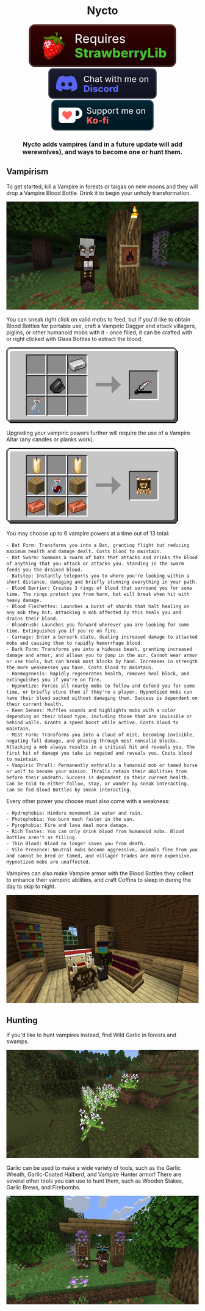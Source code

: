 <div align="center">
  <h1>Nycto</h1>
  <a href="https://modrinth.com/mod/strawberrylib"><img src="https://github.com/ContentSMP/Badges/raw/refs/heads/main/strawberrylib/cozy_vector.svg"></a>
  <a href="https://discord.gg/Am6M8VQ"><img src="https://github.com/intergrav/devins-badges/raw/refs/heads/v3/assets/cozy/social/discord-singular_vector.svg"></a>
  <a href="https://ko-fi.com/moriyashiine"><img src="https://github.com/intergrav/devins-badges/raw/refs/heads/v3/assets/cozy/donate/kofi-singular_vector.svg"></a>
  <h3>Nycto adds vampires (and in a future update will add werewolves), and ways to become one or hunt them.</h3>
</div>

## Vampirism

To get started, kill a Vampire in forests or taigas on new moons and they will drop a Vampire Blood Bottle. Drink it to begin your unholy transformation.

![Vampire](https://github.com/MoriyaShiine/nycto/blob/main/.webassets/vampire.png?raw=true)

You can sneak right click on valid mobs to feed, but if you'd like to obtain Blood Bottles for portable use, craft a Vampiric Dagger and attack villagers, piglins, or other humanoid mobs with it - once filled, it can be crafted with or right clicked with Glass Bottles to extract the blood.

![Vampiric Dagger recipe](https://github.com/MoriyaShiine/nycto/blob/main/.webassets/vampiric_dagger.png?raw=true)

Upgrading your vampiric powers further will require the use of a Vampire Altar (any candles or planks work).

![Vampire Altar recipe](https://github.com/MoriyaShiine/nycto/blob/main/.webassets/vampire_altar.png?raw=true)

You may choose up to 6 vampire powers at a time out of 13 total:
```
- Bat Form: Transforms you into a Bat, granting flight but reducing maximum health and damage dealt. Costs blood to maintain.
- Bat Swarm: Summons a swarm of bats that attacks and drinks the blood of anything that you attack or attacks you. Standing in the swarm feeds you the drained blood.
- Batstep: Instantly teleports you to where you're looking within a short distance, damaging and briefly stunning everything in your path.
- Blood Barrier: Creates 3 rings of blood that surround you for some time. The rings protect you from harm, but will break when hit with heavy damage.
- Blood Flechettes: Launches a burst of shards that halt healing on any mob they hit. Attacking a mob affected by this heals you and drains their blood.
- Bloodrush: Launches you forward wherever you are looking for some time. Extinguishes you if you're on fire.
- Carnage: Enter a berserk state, dealing increased damage to attacked mobs and causing them to rapidly hemorrhage blood.
- Dark Form: Transforms you into a hideous beast, granting increased damage and armor, and allows you to jump in the air. Cannot wear armor or use tools, but can break most blocks by hand. Increases in strength the more weaknesses you have. Costs blood to maintain.
- Haemogenesis: Rapidly regenerates health, removes heal block, and extinguishes you if you're on fire.
- Hypnotize: Forces all nearby mobs to follow and defend you for some time, or briefly stuns them if they're a player. Hypnotized mobs can have their blood sucked without damaging them. Success is dependent on their current health.
- Keen Senses: Muffles sounds and highlights mobs with a color depending on their blood type, including those that are invisible or behind walls. Grants a speed boost while active. Costs blood to maintain.
- Mist Form: Transforms you into a cloud of mist, becoming invisible, negating fall damage, and phasing through most nonsolid blocks. Attacking a mob always results in a critical hit and reveals you. The first hit of damage you take is negated and reveals you. Costs blood to maintain.
- Vampiric Thrall: Permanently enthralls a humanoid mob or tamed horse or wolf to become your minion. Thralls retain their abilities from before their undeath. Success is dependent on their current health. Can be told to either follow, stay, or wander by sneak interacting. Can be fed Blood Bottles by sneak interacting.
```

Every other power you choose must also come with a weakness:
```
- Hydrophobia: Hinders movement in water and rain.
- Photophobia: You burn much faster in the sun.
- Pyrophobia: Fire and lava deal more damage.
- Rich Tastes: You can only drink blood from humanoid mobs. Blood Bottles aren't as filling.
- Thin Blood: Blood no longer saves you from death.
- Vile Presence: Neutral mobs become aggressive, animals flee from you and cannot be bred or tamed, and villager trades are more expensive. Hypnotized mobs are unaffected.
```

Vampires can also make Vampire armor with the Blood Bottles they collect to enhance their vampiric abilities, and craft Coffins to sleep in during the day to skip to night.

![Vampire gear](https://github.com/MoriyaShiine/nycto/blob/main/.webassets/vampire_gear.png?raw=true)

## Hunting

If you'd like to hunt vampires instead, find Wild Garlic in forests and swamps.

![Wild Garlic generation](https://github.com/MoriyaShiine/nycto/blob/main/.webassets/wild_garlic.png?raw=true)

Garlic can be used to make a wide variety of tools, such as the Garlic Wreath, Garlic-Coated Halberd, and Vampire Hunter armor! There are several other tools you can use to hunt them, such as Wooden Stakes, Garlic Brews, and Firebombs.

![Vampire hunter gear](https://github.com/MoriyaShiine/nycto/blob/main/.webassets/vampire_hunter_gear.png?raw=true)
